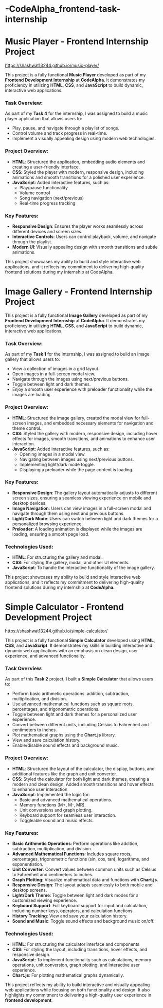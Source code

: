 # -CodeAlpha_frontend-task-internship

# Music Player - Frontend Internship Project
https://shashwat13244.github.io/music-player/

This project is a fully functional **Music Player** developed as part of my **Frontend Development Internship** at **CodeAlpha**. It demonstrates my proficiency in utilizing **HTML**, **CSS**, and **JavaScript** to build dynamic, interactive web applications.

### Task Overview:
As part of my **Task 4** for the internship, I was assigned to build a music player application that allows users to:
- Play, pause, and navigate through a playlist of songs.
- Control volume and track progress in real-time.
- Implement a visually appealing design using modern web technologies.

### Project Overview:
- **HTML**: Structured the application, embedding audio elements and creating a user-friendly interface.
- **CSS**: Styled the player with modern, responsive design, including animations and smooth transitions for a polished user experience.
- **JavaScript**: Added interactive features, such as:
  - Play/pause functionality
  - Volume control
  - Song navigation (next/previous)
  - Real-time progress tracking

### Key Features:
- **Responsive Design**: Ensures the player works seamlessly across different devices and screen sizes.
- **Interactive Controls**: Users can control playback, volume, and navigate through the playlist.
- **Modern UI**: Visually appealing design with smooth transitions and subtle animations.

This project showcases my ability to build and style interactive web applications, and it reflects my commitment to delivering high-quality frontend solutions during my internship at CodeAlpha.

# Image Gallery - Frontend Internship Project

This project is a fully functional **Image Gallery** developed as part of my **Frontend Development Internship** at **CodeAlpha**. It demonstrates my proficiency in utilizing **HTML**, **CSS**, and **JavaScript** to build dynamic, interactive web applications.

### Task Overview:
As part of my **Task 1** for the internship, I was assigned to build an image gallery that allows users to:
- View a collection of images in a grid layout.
- Open images in a full-screen modal view.
- Navigate through the images using next/previous buttons.
- Toggle between light and dark themes.
- Enjoy a smooth user experience with preloader functionality while the images are loading.

### Project Overview:
- **HTML**: Structured the image gallery, created the modal view for full-screen images, and embedded necessary elements for navigation and theme control.
- **CSS**: Styled the gallery with modern, responsive design, including hover effects for images, smooth transitions, and animations to enhance user interaction.
- **JavaScript**: Added interactive features, such as:
  - Opening images in a modal view.
  - Navigating between images using next/previous buttons.
  - Implementing light/dark mode toggle.
  - Displaying a preloader while the page content is loading.

### Key Features:
- **Responsive Design**: The gallery layout automatically adjusts to different screen sizes, ensuring a seamless viewing experience on mobile and desktop devices.
- **Image Navigation**: Users can view images in a full-screen modal and navigate through them using next and previous buttons.
- **Light/Dark Mode**: Users can switch between light and dark themes for a personalized browsing experience.
- **Preloader**: A loading animation is displayed while the images are loading, ensuring a smooth page load.

### Technologies Used:
- **HTML**: For structuring the gallery and modal.
- **CSS**: For styling the gallery, modal, and other UI elements.
- **JavaScript**: To handle the interactive functionality of the image gallery.

This project showcases my ability to build and style interactive web applications, and it reflects my commitment to delivering high-quality frontend solutions during my internship at **CodeAlpha**.

# Simple Calculator - Frontend Development Project
https://shashwat13244.github.io/simple-calculator/

This project is a fully functional **Simple Calculator** developed using **HTML**, **CSS**, and **JavaScript**. It demonstrates my skills in building interactive and dynamic web applications with an emphasis on clean design, user experience, and advanced functionality.

### Task Overview:
As part of this  **Task 2** project, I built a **Simple Calculator** that allows users to:
- Perform basic arithmetic operations: addition, subtraction, multiplication, and division.
- Use advanced mathematical functions such as square roots, percentages, and trigonometric operations.
- Toggle between light and dark themes for a personalized user experience.
- Convert between different units, including Celsius to Fahrenheit and centimeters to inches.
- Plot mathematical graphs using the **Chart.js** library.
- View and save calculation history.
- Enable/disable sound effects and background music.
  
### Project Overview:
- **HTML**: Structured the layout of the calculator, the display, buttons, and additional features like the graph and unit converter.
- **CSS**: Styled the calculator for both light and dark themes, creating a modern and clean design. Added smooth transitions and hover effects to enhance user interaction.
- **JavaScript**: Implemented the logic for:
  - Basic and advanced mathematical operations.
  - Memory functions (M+, M-, MR).
  - Unit conversions and graph plotting.
  - Keyboard support for seamless user interaction.
  - Toggleable sound and music effects.

### Key Features:
- **Basic Arithmetic Operations**: Perform operations like addition, subtraction, multiplication, and division.
- **Advanced Mathematical Functions**: Includes square roots, percentages, trigonometric functions (sin, cos, tan), logarithms, and exponentiation.
- **Unit Converter**: Convert values between common units such as Celsius to Fahrenheit and centimeters to inches.
- **Graph Plotting**: Visualize mathematical data and functions with **Chart.js**.
- **Responsive Design**: The layout adapts seamlessly to both mobile and desktop screens.
- **Light/Dark Theme**: Toggle between light and dark modes for a customized viewing experience.
- **Keyboard Support**: Full keyboard support for input and calculation, including number keys, operators, and calculation functions.
- **History Tracking**: View and save your calculation history.
- **Sound and Music**: Toggle sound effects and background music on/off.

### Technologies Used:
- **HTML**: For structuring the calculator interface and components.
- **CSS**: For styling the layout, including transitions, hover effects, and responsive design.
- **JavaScript**: To implement functionality such as calculations, memory operations, unit conversion, graph plotting, and interactive user experience.
- **Chart.js**: For plotting mathematical graphs dynamically.

This project reflects my ability to build interactive and visually appealing web applications while focusing on both functionality and design. It also highlights my commitment to delivering a high-quality user experience in **frontend development**.


